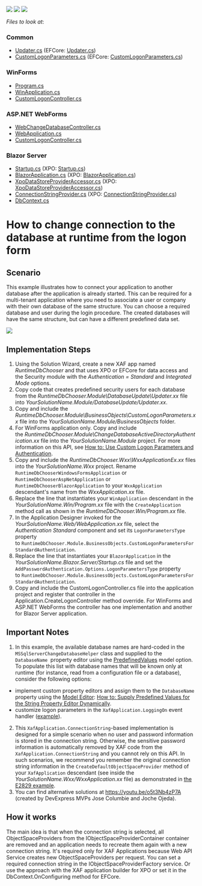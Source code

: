<!-- default badges list -->
![](https://img.shields.io/endpoint?url=https://codecentral.devexpress.com/api/v1/VersionRange/128588168/20.2.5%2B)
[![](https://img.shields.io/badge/Open_in_DevExpress_Support_Center-FF7200?style=flat-square&logo=DevExpress&logoColor=white)](https://supportcenter.devexpress.com/ticket/details/E1344)
[![](https://img.shields.io/badge/📖_How_to_use_DevExpress_Examples-e9f6fc?style=flat-square)](https://docs.devexpress.com/GeneralInformation/403183)
<!-- default badges end -->
<!-- default file list -->
*Files to look at*:

### Common
* [Updater.cs](./CS/XPO/RuntimeDbChooser.Module/DatabaseUpdate/Updater.cs) (EFCore: [Updater.cs](./CS/EFCore/RuntimeDbChooser.Module/DatabaseUpdate/Updater.cs))
* [CustomLogonParameters.cs](./CS/XPO/RuntimeDbChooser.Module/BusinessObjects/CustomLogonParameters.cs) (EFCore: [CustomLogonParameters.cs](./CS/EFCore/RuntimeDbChooser.Module/BusinessObjects/CustomLogonParameters.cs))

### WinForms
* [Program.cs](./CS/XPO/RuntimeDbChooser.Win/Program.cs)
* [WinApplication.cs](./CS/XPO/RuntimeDbChooser.Win/WinApplication.cs)
* [CustomLogonController.cs](./CS/XPO/RuntimeDbChooser.Win/Controllers/CustomLogonController.cs)

### ASP.NET WebForms
* [WebChangeDatabaseController.cs](./CS/XPO/RuntimeDbChooser.Module/ChangeDatabaseActiveDirectoryAuthentication.cs)
* [WebApplication.cs](./CS/XPO/RuntimeDbChooser.Web/WebApplication.cs)
* [CustomLogonController.cs](./CS/XPO/RuntimeDbChooser.Web/Controllers/CustomLogonController.cs)


### Blazor Server
* [Startup.cs](./CS/EFCore/RuntimeDbChooser.Blazor.Server/Startup.cs) (XPO: [Startup.cs](./CS/XPO/RuntimeDbChooser.Blazor.Server/Startup.cs))
* [BlazorApplication.cs](./CS/EFCore/RuntimeDbChooser.Blazor.Server/BlazorApplication.cs) (XPO: [BlazorApplication.cs](./CS/XPO/RuntimeDbChooser.Blazor.Server/BlazorApplication.cs))
* [XpoDataStoreProviderAccessor\.cs](./CS/EFCore/RuntimeDbChooser.Blazor.Server/Services/XpoDataStoreProviderAccessor.cs) (XPO: [XpoDataStoreProviderAccessor.cs](./CS/XPO/RuntimeDbChooser.Blazor.Server/Services/XpoDataStoreProviderAccessor.cs))
* [ConnectionStringProvider\.cs](./CS/EFCore/RuntimeDbChooser.Blazor.Server/Services/ConnectionStringProvider.cs) (XPO: [ConnectionStringProvider.cs](./CS/XPO/RuntimeDbChooser.Blazor.Server/Services/ConnectionStringProvider.cs))
* [DbContext\.cs](./CS/EFCore/RuntimeDbChooser.Module/BusinessObjects/DbContext.cs)

<!-- default file list end -->

# How to change connection to the database at runtime from the logon form


## Scenario
This example illustrates how to connect your application to another database after the application is already started. This can be required for a multi-tenant application where you need to associate a user or company with their own database of the same structure. You can choose a required database and user during the login procedure. The created databases will have the same structure, but can have a different predefined data set.

![](https://raw.githubusercontent.com/DevExpress-Examples/XAF_how-to-change-connection-to-the-database-at-runtime-e1344/20.2.5%2B/media/e1344Blazor.png)
  
## Implementation Steps
1. Using the Solution Wizard, create a new XAF app named *RuntimeDbChooser* and that uses XPO or EFCore for data access and the Security module with the *Authentication = Standard* and *Integrated Mode* options.
2. Copy code that creates predefined security users for each database from the *RuntimeDbChooser.Module\DatabaseUpdate\Updater.xx* file into *YourSolutionName.Module/DatabaseUpdate/Updater.xx*.
3. Copy and include the *RuntimeDbChooser.Module\BusinessObjects\CustomLogonParameters.xx* file into the *YourSolutionName.Module/BusinessObjects* folder.
4. For WinForms application only. Copy and include the *RuntimeDbChooser.Module\ChangeDatabaseActiveDirectoryAuthentication.xx* file into the *YourSolutionName.Module* project. For more information on this API, see [How to: Use Custom Logon Parameters and Authentication](https://documentation.devexpress.com/eXpressAppFramework/CustomDocument112982.aspx).
5. Copy and include the *RuntimeDbChooser.Wxx\WxxApplicationEx.xx* files into the *YourSolutionName.Wxx* project. Rename `RuntimeDbChooserWindowsFormsApplication` or `RuntimeDbChooserAspNetApplication` or `RuntimeDbChooserBlazorApplication` to your `WxxApplication` descendant's name from the *WxxApplication.xx* file.
6. Replace the line that instantiates your `WinApplication` descendant in the *YourSolutionName.Win/Program.xx* file with the `CreateApplication` method call as shown in the *RuntimeDbChooser.Win/Program.xx* file.
7. In the Application Designer invoked for the *YourSolutionName.Web/WebApplication.xx* file, select the *Authentication Standard* component and set its `LogonParametersType` property to `RuntimeDbChooser.Module.BusinessObjects.CustomLogonParametersForStandardAuthentication`.
8. Replace the line that instantiates your `BlazorApplication` in the *YourSolutionName.Blazor.Server/Startup.cs* file and set the `AddPasswordAuthentication.Options.LogonParametersType` property to `RuntimeDbChooser.Module.BusinessObjects.CustomLogonParametersForStandardAuthentication`.
9. Copy and include the CustomLogonController.cs file into the application project and register that controller in the Application.CreateLogonController method override. For WinForms and ASP.NET WebForms the controller has one implementation and another for Blazor Server application.


## Important Notes

1. In this example, the available database names are hard-coded in the `MSSqlServerChangeDatabaseHelper` class and supplied to the `DatabaseName`  property editor using the [PredefinedValues](https://documentation.devexpress.com/#eXpressAppFramework/DevExpressExpressAppModelIModelCommonMemberViewItem_PredefinedValuestopic) model option. To populate this list with database names that will be known only at runtime (for instance, read from a configuration file or a database), consider the following options:
  - implement custom property editors and assign them to the `DatabaseName` property using the [Model Editor](https://documentation.devexpress.com/#eXpressAppFramework/CustomDocument112582): [How to: Supply Predefined Values for the String Property Editor Dynamically](https://documentation.devexpress.com/#eXpressAppFramework/CustomDocument113101).
  - customize logon parameters in the `XafApplication.LoggingOn` event handler ([example](https://supportcenter.devexpress.com/ticket/details/t1002457/dynamic-database-name-xaf-blazor)).
2. This `XafApplication.ConnectionString`-based implementation is designed for a simple scenario when no user and password information is stored in the connection string. Otherwise, the sensitive password information is automatically removed by XAF code from the `XafApplication.ConnectionString` and you cannot rely on this API. In such scenarios, we recommend you remember the original connection string information in the `CreateDefaultObjectSpaceProvider` method of your `XafApplication` descendant (see inside the *YourSolutionName.Wxx/WxxApplication.xx* file) as demonstrated in [the E2829 example](https://supportcenter.devexpress.com/ticket/details/e2829#).
3. You can find alternative solutions at https://youtu.be/o5t3Nb4zP7A (created by DevExpress MVPs Jose Columbie and Joche Ojeda).

## How it works

The main idea is that when the connection string is selected, all ObjectSpaceProviders from the IObjectSpaceProviderContainer container are removed and an application needs to recreate them again with a new connection string. It's required only for XAF Applications because Web API Service creates new ObjectSpaceProviders per request. You can set a required connection string in the IObjectSpaceProviderFactory service. Or use the approach with the XAF application builder for XPO or set it in the DbContext.OnConfiguring method for EFCore.